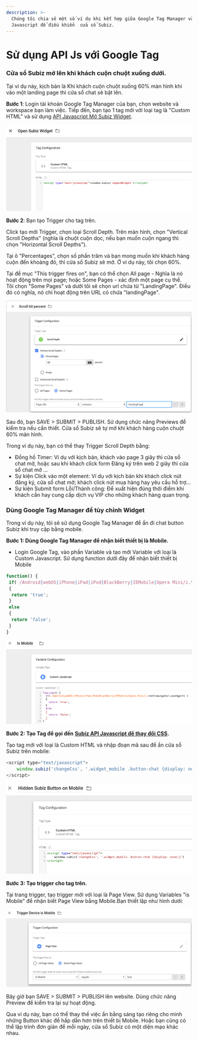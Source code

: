 ```yaml
---
description: >-
  Chúng tôi chia sẻ một số ví dụ khi kết hợp giữa Google Tag Manager và Subiz
  Javascript để điều khiển  cửa sổ Subiz.
---
```


# Sử dụng API Js với Google Tag

### Cửa sổ Subiz mở lên khi khách cuộn chuột xuống dưới. 

Tại ví dụ này, kịch bản là Khi khách cuộn chuột xuống 60% màn hình khi vào một landing page thì cửa sổ chat sẽ bật lên. 

**Bước 1**: Login tài khoản Google Tag Manager của bạn, chọn website và workspace bạn làm việc. Tiếp đến, bạn tạo 1 tag mới với loại tag là "Custom HTML" và sử dụng [API Javascript Mở Subiz Widget](https://help.subiz.com/su-dung-subiz-nang-cao/api-javascript-cua-subiz-widget#mo-dong-subiz-widget). 

![T&#x1EA1;o tag v&#x1EDB;i Custom HTML &#x111;&#x1EC3; nh&#x1EAD;p API Javascript m&#x1EDF; Subiz Widget.](../../.gitbook/assets/screen-shot-2018-11-27-at-23.52.09.png)

**Bước 2**: Bạn tạo Trigger cho tag trên.

Click tạo mới Trigger, chọn loại Scroll Depth. Trên màn hình, chọn "Vertical Scroll Depths" \(nghĩa là chuột cuộn dọc, nếu bạn muốn cuộn ngang thì chọn "Horizontal Scroll Depths"\). 

Tại ô "Percentages", chọn số phần trăm và bạn mong muốn khi khách hàng cuộn đến khoảng đó, thì cửa sổ Subiz sẽ mở. Ở ví dụ này, tôi chọn 60%.

Tại đề mục "This trigger fires on", bạn có thể chọn All page - Nghĩa là nó hoạt động trên mọi page; hoặc Some Pages - xác định một page cụ thể.   
Tôi chọn "Some Pages" và dưới tôi sẽ chọn url chứa từ "LandingPage". Điều đó có nghĩa, nó chỉ hoạt động trên URL có chứa "landingPage". 

![Thi&#x1EBF;t l&#x1EAD;p trigger.](../../.gitbook/assets/screen-shot-2018-11-28-at-00.01.53.png)

Sau đó, bạn SAVE &gt; SUBMIT &gt; PUBLISH. Sử dụng chức năng Previews để kiểm tra nếu cần thiết. Cửa sổ Subiz sẽ tự mở khi khách hàng cuộn chuột 60% màn hình. 

Trong ví dụ này, bạn có thể thay Trigger Scroll Depth bằng: 

* Đồng hồ Timer: Ví dụ với kịch bản, khách vào page 3 giây thì cửa sổ chat mở, hoặc sau khi khách click form Đăng ký trên web 2 giây thì cửa sổ chat mở ... 
* Sự kiện Click vào một element: Ví dụ với kịch bản khi khách click nút đăng ký, cửa sổ chat mở; khách click nút mua hàng hay yêu cầu hỗ trợ... 
* Sự kiện Submit form Lỗi/Thành công: Để xuất hiện đúng thời điểm khi khách cần hay cung cấp dịch vụ VIP cho những khách hàng quan trọng.

### Dùng Google Tag Manager để tùy chỉnh Widget

Trong ví dụ này, tôi sẽ sử dụng Google Tag Manager để ẩn đi chat button Subiz khi truy cập bằng mobile. 

**Bước 1: Dùng Google Tag Manager để nhận biết thiết bị là Mobile.**

* Login Google Tag, vào phần Variable và tạo mới Variable với loại là Custom Javascript. Sử dụng function dưới đây để nhận biết thiết bị Mobile

```javascript
function() {
 if( /Android|webOS|iPhone|iPad|iPod|BlackBerry|IEMobile|Opera Mini/i.test(navigator.userAgent) ) 
 {
  return 'true';
 } 
 else 
 {
  return 'false';
 }
}
```

![T&#x1EA1;o Variable &#x111;&#x1EC3; x&#xE1;c &#x111;&#x1ECB;nh thi&#x1EBF;t b&#x1ECB; truy c&#x1EAD;p l&#xE0; Mobile.](../../.gitbook/assets/screenshot-from-2018-11-28-13-25-39.png)

**Bước 2: Tạo Tag để gọi đến** [**Subiz API Javascript để thay đổi CSS**](http://help.subiz.com/su-dung-subiz-nang-cao/api-javascript-cua-subiz-widget#tuy-chinh-css)**.** 

Tạo tag mới với loại là Custom HTML và nhập đoạn mã sau để ẩn cửa sổ Subiz trên mobile:

```javascript
<script type="text/javascript">
    window.subiz('changeCss', '.widget_mobile .button-chat {display: none;}')
</script>
```

![T&#x1EA1;o tag tr&#xEA;n Google Tag Manager &#x111;&#x1EC3; &#x1EA9;n button Subiz tr&#xEA;n Mobile.](../../.gitbook/assets/screenshot-from-2018-11-28-13-30-23.png)

**Bước 3: Tạo trigger cho tag trên.**

Tại trang trigger, tạo trigger mới với loại là Page View. Sử dụng Variables "is Mobile" để nhận biết Page View bằng Mobile.Bạn thiết lập như hình dưới:

![S&#x1EED; d&#x1EE5;ng Variables &quot;is Mobile&quot; &#x111;&#x1EC3; thi&#x1EBF;t l&#x1EAD;p trigger. ](../../.gitbook/assets/screenshot-from-2018-11-28-13-34-50.png)

Bây giờ bạn SAVE &gt; SUBMIT &gt; PUBLISH lên website. Dùng chức năng Preview để kiểm tra lại sự hoạt động.

Qua ví dụ này, bạn có thể thay thế việc ẩn bằng sáng tạo riêng cho mình những Button khác để hấp dẫn hơn trên thiết bị Mobile. Hoặc bạn cũng có thể lập trình đơn giản để mỗi ngày, cửa sổ Subiz có một diện mạo khác nhau.


